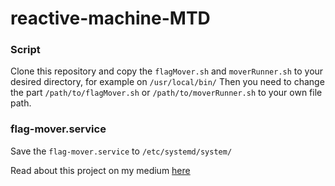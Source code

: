 # reactive-machine-MTD
### Script
Clone this repository and copy the `flagMover.sh` and `moverRunner.sh` to your desired directory, for example on `/usr/local/bin/`
Then you need to change the part `/path/to/flagMover.sh` or `/path/to/moverRunner.sh` to your own file path.

### flag-mover.service
Save the `flag-mover.service` to `/etc/systemd/system/`

Read about this project on my medium [here](https://medium.com/@babiboo39/using-moving-target-defense-concept-to-create-a-reactive-machine-to-secure-flag-13aefad52805)
